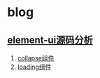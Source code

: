 # blog

## [element-ui源码分析](https://github.com/jvsheng/blog/labels/element-ui%E6%BA%90%E7%A0%81%E5%88%86%E6%9E%90)

1. [collapse组件]()
2. [loading组件]()
